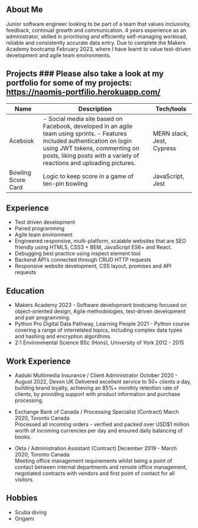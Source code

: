 ## About Me

Junior software engineer looking to be part of a team that values inclusivity, feedback, continual growth and communication. 4 years experience as an administrator, skilled in prioritising and efficiently self-managing workload, reliable and consistently accurate data entry. Due to complete the Makers Academy bootcamp February 2023, where I have learnt to value test-driven development and agile team environments. 

## Projects ### Please also take a look at my portfolio for some of my projects: https://naomis-portfilio.herokuapp.com/ 

| Name                 | Description                                      | Tech/tools        | 
| ---------------------| -----------------                                | ----------------- | 
| Acebook              | - Social media site based on Facebook, developed in an agile team using sprints. - Features included authentication on login using JWT  tokens, commenting on posts, liking posts with a variety of reactions and uploading pictures. | MERN stack, Jest, Cypress |
| Bowling Score Card   | Logic to keep score in a game of ten-pin bowling | JavaScript, Jest  |

## Experience

- Test driven development
- Paired programming
- Agile team environment
- Engineered responsive, multi-platform, scalable websites that are SEO friendly using HTML5, CSS3 + BEM, JavaScript ES6+ and React. 
- Debugging best practice using inspect element tool
- Backend API’s connected through CRUD HTTP requests
- Responsive website development, CSS layout, promises and API requests


## Education

- Makers Academy 2023  -  Software development bootcamp focused on object-oriented design, Agile methodologies, test-driven development and pair programming.
- Python Pro Digital Data Pathway, Learning People 2021 - Python course covering a range of interrelated topics, including complex data types and hashing and encryption algorithms.
- 2:1 Environmental Science BSc (Hons), University of York 2012 - 2015

## Work Experience

- Aaduki Multimedia Insurance / Client Administrator  October 2020 - August 2022, Devon UK
Delivered excellent service to 50+ clients a day, building brand loyalty, achieving an 85%+ monthly retention rate of clients, by providing support with product information and purchase processing.

- Exchange Bank of Canada / Processing Specialist (Contract)    March 2020, Toronto Canada    
Processed all incoming orders - verified and packed over USD$1 million worth of incoming currencies per day and ensured daily balancing of books.
      
- Okta / Administration Assistant (Contract) December 2019 - March 2020, Toronto Canada                                                                                                                                                                                                             
Meeting office management requirements whilst being a point of contact between internal departments and remote office management, negotiated  contracts with  vendors and first point of contact for all visitors.

## Hobbies

- Scuba diving
- Origami

